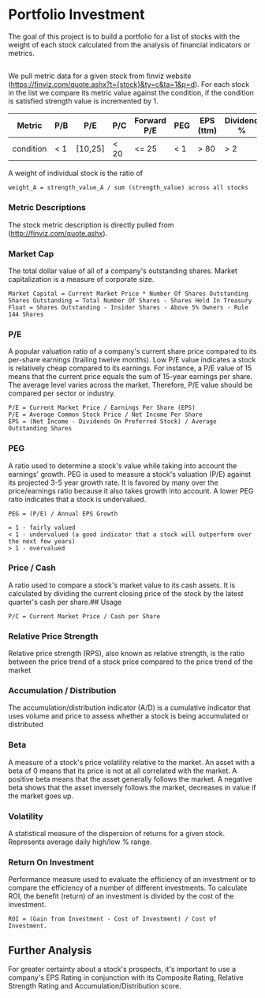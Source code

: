 # Portfolio Investment

The goal of this project is to build a portfolio for a list of stocks with the weight of each stock calculated from the analysis of financial indicators or metrics.

## 
We pull metric data for a given stock from finviz website (https://finviz.com/quote.ashx?t={stock}&ty=c&ta=1&p=d). 
For each stock in the list we compare its metric value against the condition, if the condition is satisfied strength value is incremented by 1. 

| Metric    | P/B | P/E     | P/C  | Forward P/E | PEG | EPS (ttm) | Dividend % | ROE  | ROI  | EPS Q/Q | Insider Own | Beta |
| --------- | --- | ------- | ---- | ----------- | --- | --------- | ---------- | ---- | ---- | ------- | ----------- | ---- |
| condition | < 1 | [10,25] | < 20 | <=  25      | < 1 | > 80      | > 2        | > 15 | >= 7 | > 80    | > 40        | < 1  |

A weight of individual stock is the ratio of

```
weight_A = strength_value_A / sum (strength_value) across all stocks

```

### Metric Descriptions

The stock metric description is directly pulled from (http://finviz.com/quote.ashx).

### Market Cap
The total dollar value of all of a company's outstanding shares. Market capitalization is a measure of corporate size.
```
Market Capital = Current Market Price * Number Of Shares Outstanding
Shares Outstanding = Total Number Of Shares - Shares Held In Treasury
Float = Shares Outstanding - Insider Shares - Above 5% Owners - Rule 144 Shares
```
### P/E
A popular valuation ratio of a company's current share price compared to its per-share earnings (trailing twelve months). Low P/E value indicates a stock is relatively cheap compared to its earnings. For instance, a P/E value of 15 means that the current price equals the sum of 15-year earnings per share. The average level varies across the market. Therefore, P/E value should be compared per sector or industry.
```
P/E = Current Market Price / Earnings Per Share (EPS)
P/E = Average Common Stock Price / Net Income Per Share
EPS = (Net Income - Dividends On Preferred Stock) / Average Outstanding Shares
```
### PEG
A ratio used to determine a stock's value while taking into account the earnings' growth. PEG is used to measure a stock's valuation (P/E) against its projected 3-5 year growth rate. It is favored by many over the price/earnings ratio because it also takes growth into account. A lower PEG ratio indicates that a stock is undervalued.
```
PEG = (P/E) / Annual EPS Growth
```
 ```
 = 1 - fairly valued
 < 1 - undervalued (a good indicator that a stock will outperform over the next few years)
> 1 - overvalued
```
### Price / Cash
A ratio used to compare a stock's market value to its cash assets. It is calculated by dividing the current closing price of the stock by the latest quarter's cash per share.## Usage
```
P/C = Current Market Price / Cash per Share
```

### Relative Price Strength
Relative price strength (RPS), also known as relative strength, is the ratio between the price trend of a stock price compared to the price trend of the market

### Accumulation / Distribution 
The accumulation/distribution indicator (A/D) is a cumulative indicator that uses volume and price to assess whether a stock is being accumulated or distributed

### Beta 
A measure of a stock's price volatility relative to the market. An asset with a beta of 0 means that its price is not at all correlated with the market. A positive beta means that the asset generally follows the market. A negative beta shows that the asset inversely follows the market, decreases in value if the market goes up.

### Volatility
A statistical measure of the dispersion of returns for a given stock. Represents average daily high/low % range.

### Return On Investment

Performance measure used to evaluate the efficiency of an investment or to compare the efficiency of a number of different investments. To calculate ROI, the benefit (return) of an investment is divided by the cost of the investment.

```
ROI = (Gain from Investment - Cost of Investment) / Cost of Investment.

```


## Further Analysis
For greater certainty about a stock's prospects, it's important to use a company's EPS Rating in conjunction with its Composite Rating, Relative Strength Rating and Accumulation/Distribution score.

